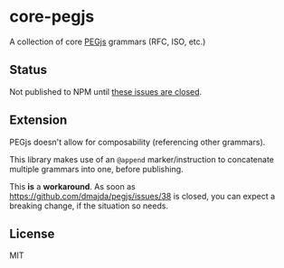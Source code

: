 # core-pegjs

A collection of core [PEGjs](https://github.com/dmajda/pegjs) grammars (RFC, ISO, etc.)


## Status

Not published to NPM until [these issues are closed](https://github.com/andreineculau/core-pegjs/issues?milestone=1&state=open).


## Extension

PEGjs doesn't allow for composability (referencing other grammars).

This library makes use of an `@append` marker/instruction to concatenate multiple grammars into one, before publishing.

This __is__ a __workaround__. As soon as https://github.com/dmajda/pegjs/issues/38 is closed, you can expect a breaking change, if the situation so needs.

## License

MIT
